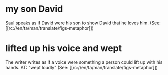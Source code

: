# my son David

Saul speaks as if David were his son to show David that he loves him. (See: [[rc://en/ta/man/translate/figs-metaphor]])

# lifted up his voice and wept

The writer writes as if a voice were something a person could lift up with his hands. AT: "wept loudly" (See: [[rc://en/ta/man/translate/figs-metaphor]])

